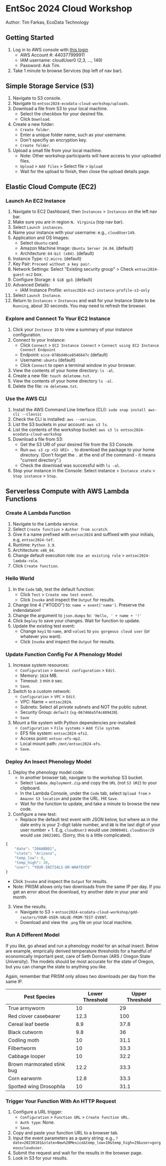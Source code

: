 # EntSoc 2024 Cloud Workshop
Author: Tim Farkas, EcoData Technology

## Getting Started
1. Log in to AWS console with [this login](https://440377999911.signin.aws.amazon.com/console)
    - AWS Account #: 440377999911
    - IAM username: cloudUser0 (2,3, ..., 149) 
    - Password: Ask Tim. 
2. Take 1 minute to browse Services (top left of nav bar).

## Simple Storage Service (S3)
1. Navigate to S3 console. 
2. Navigate to `entsoc2024-ecodata-cloud-workshop/uploads`.
3. Download a file from S3 to your local machine. 
    - Select the checkbox for your desired file. 
    - Click `Download`. 
4. Create a new folder: 
   - `Create folder`. 
   - Enter a unique folder name, such as your username. 
   - Don't specifiy an encryption key. 
   - `Create folder`. 
5. Upload a small file from your local machine.
    - Note: Other workshop participants will have access to your uploaded files. 
    - `Upload` > `Add files` > Select file > `Upload` 
    - Wait for the upload to finish, then close the upload details page. 

## Elastic Cloud Compute (EC2)
### Launch An EC2 Instance 
1. Navigate to EC2 Dashboard, then `Instances` > `Instances` on the left nav bar.
2. Make sure you are in region `N. Virginia` (top nav bar).
3. Select `Launch instances`.
4. Name your instance with your username: e.g., `cloudUser149`.
5. Application and OS Images: 
    - Select `Ubuntu` card. 
    - Amazon Machine Image: `Ubuntu Server 24.04`. (default)
    - Architecture: `64-bit (x84)`. (default)
6. Instance Type: `t2.micro`. (default)
7. Key Pair: `Proceed without a key pair`.
8. Network Settings: Select "Existing security group" > Check `entsoc2024-guest-ec2` box.
9. Configure Storage: `8 GiB gp3`. (default)
10. Advanced Details:
    - IAM Instance Profile: `entsoc2024-ec2-instance-profile-s3-only` 
11. Select `Launch Instance`. 
11. Return to `Instances` > `Instances` and wait for your Instance State to be `Running`, about 30 seconds. You may need to refresh the browser.

### Explore and Connect To Your EC2 Instance
1. Click your `Instance ID` to view a summary of your instance configuration. 
2. Connect to your Instance: 
    - Click `Connect` > `EC2 Instance Connect` > `Connect using EC2 Instance Connect Endpoint`
    - Endpoint: `eice-078bd40ce8546647c` (default)
    - Username: `ubuntu` (default)
    - Click `Connect` to open a terminal window in your browser.
3. View the contents of your home directory: `ls -al`.
4. Create a new file: `touch deleteme.txt`.
5. View the contents of your home directory `ls -al`.
6. Delete the file: `rm deleteme.txt`.

### Use the AWS CLI
1. Install the AWS Command Line Interface (CLI): `sudo snap install aws-cli --classic`
2. Check the CLI is installed: `aws --version`.
3. List the S3 buckets in your account: `aws s3 ls`.
4. List the contents of the workshop bucket: `aws s3 ls entsoc2024-ecodata-cloud-workshop`
5. Download a file from S3: 
    - Get the S3 URI of your desired file from the S3 Console. 
    - Run `aws s3 cp <S3 URI> .` to download the package to your home directory. (Don't forget the `.` at the end of the command - it means "current directory".)
    - Check the download was successful with `ls -al`. 
6. Stop your instance in the Console: Select instance > `Instance state` > `Stop instance` > `Stop`. 

## Serverless Compute with AWS Lambda Functions
### Create A Lambda Function
1. Navigate to the Lambda service. 
2. Select `Create function` > `Author from scratch`. 
3. Give it a name prefixed with `entsoc2024` and suffixed with your initials, e.g, `entsoc2024-tef`.
4. Runtime: `Python 3.9`.
5. Architecture: `x86_64`. 
6. Change default execution role: `Use an existing role` > `entsoc2024-lambda-role`.
7. Click `Create function`.

### Hello World
1. In the `Code` tab, test the default function: 
    - Click `Test` > `Create new test event`. 
    - Click `Invoke` and inspect the `Output` for results. 
2. Change line 4 ("#TODO") to: `name = event['name']`. Preserve the indendataion!
3. Change the argument to `json.dumps` to: `'Hello, ' + name + '!'`
4.  Click `Deploy` to save your changes. Wait for function to update. 
5.  Update the existing test event:
    - Change `key1` to `name`, and `value1` to `you gorgeous cloud user` (or whatever you want).
    - Click `Invoke` and inspect the `Output` for results. 

### Update Function Config For A Phenology Model 
1. Increase system resources: 
    - `Configuration` > `General configuration` > `Edit`.
    - Memory: `1024` MB. 
    - Timeout: `3` min `0` sec. 
    - `Save`. 
2. Switch to a custom network: 
    - `Configuration` > `VPC` > `Edit`. 
    - VPC: Name = `entsoc2024`. 
    - Subnets: Select all _private_ subnets and NOT the public subnet. 
    - Security Group: `default` (`sg-067466a5f4c489420`).
    - `Save`
3. Mount a file system with Python dependencies pre-installed: 
    - `Configuration` > `File systems` > `Add file system`.
    - EFS file system: `entsoc2024-efs2`.
    - Access point: `entsoc-efs-mp2`.
    - Local mount path: `/mnt/entsoc2024-efs`.
    - `Save`.

### Deploy An Insect Phenology Model
1. Deploy the phenology model code: 
    - In another browser tab, navigate to the workshop S3 bucket. 
    - Select `lambda_deployment.zip` and copy the `URL` (not `S3 URI`) to your clipboard. 
    - In the Lambda Console, under the `Code` tab, select `Upload from` > `Amazon S3 location` and paste the URL. Hit `Save`.
    - Wait for the function to update, and take a minute to browse the new code.
2. Configure a new test: 
    - Replace the default test event with JSON below, but where `AA` in the date entry is your 2-digit table number, and `BB` is the last digit of your user number + 1. E.g, `cloudUser3` would use `20000401`. `cloudUser29` would use `20021001`. (Sorry, this is a little complicated). 

``` python
{
    "date": "20AABB01", 
    "state": "Arizona",
    "temp_low": 0, 
    "temp_high": 30, 
    "user": "YOUR-INITIALS-OR-WHATEVER"
}
```
   - Click `Invoke` and inspect the `Output` for results.
   - Note: PRISM allows only two downloads from the same IP per day. If you get an error about the download, try another date in your year and month. 
3. View the results. 
    - Navigate to S3 > `entsoc2024-ecodata-cloud-workshop/gdd-rasters/YOUR-USER-VALUE-FROM-TEST-EVENT`.
    - Download and view the `.png` file on your local machine.

### Run A Different Model

If you like, go ahead and run a phenology model for an actual insect. Below are example, emprically derived temperature thresholds for a handful of economically important pest, care of Seth Dorman (ARS / Oregon State University). The models should be most accurate for the state of Oregon, but you can change the state to anything you like. 

Again, remember that PRISM only allows two downloads per day from the same IP.

| Pest Species | Lower Threshold | Upper Threshold |
|----------|----------|----------|
| True armyworm | 10 | 29 |
| Red clover casebearer | 12.3 | 100 |
| Cereal leaf beetle | 8.9 | 37.8 |
| Black cutworm | 9.8 | 36 |
| Codling moth | 10 | 31.1 |
| Filbertworm| 10 | 33.3 |
| Cabbage looper | 10| 32.2 |
| Brown marmorated stink bug| 12.2 | 33.3 |
| Corn earworm | 12.8 | 33.3 |
| Spotted wing Drosophila| 10 | 31.1 |

### Trigger Your Function With An HTTP Request
1. Configure a URL trigger: 
    - `Configuration` > `Function URL` > `Create function URL`. 
    - `Auth type`: None.
    - `Save`.
2. Copy and paste your function URL to a browser tab. 
3. Input the event parameters as a query string: e.g., `?date=20230101&state=New%20Mexico&temp_low=10&temp_high=29&user=gorgeousclouduser`.
4. Submit the request and wait for the results in the browser page. 
5. Look in S3 for your results. 



